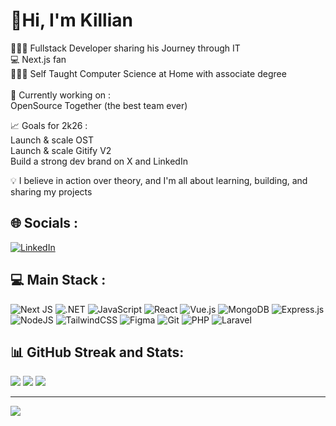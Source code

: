 <!-- Level 2: Bio and Detailled Features -->

# 💫Hi, I'm Killian
🧑🏽‍💻 Fullstack Developer sharing his Journey through IT <br/>
💻 Next.js fan <br/>
🧑🏽‍🎓 Self Taught Computer Science at Home with associate degree <br/> <br/>
📌 Currently working on : <br/>
  OpenSource Together (the best team ever) <br/>

📈 Goals for 2k26 : <br/>
  Launch & scale OST <br/>
  Launch & scale Gitify V2 <br/>
  Build a strong dev brand on X and LinkedIn<br/>

💡 I believe in action over theory, and I'm all about learning, building, and sharing my projects

## 🌐 Socials :
[![LinkedIn](https://img.shields.io/badge/LinkedIn-%230077B5.svg?logo=linkedin&logoColor=white)](https://www.linkedin.com/in/killian-marty-557b78334/) 

## 💻 Main Stack :
![Next JS](https://img.shields.io/badge/Next-black?style=for-the-badge&logo=next.js&logoColor=white) ![.NET](https://img.shields.io/badge/.NET-5C2D91?style=for-the-badge&logo=.net&logoColor=white) ![JavaScript](https://img.shields.io/badge/javascript-%23323330.svg?style=for-the-badge&logo=javascript&logoColor=%23F7DF1E)  ![React](https://img.shields.io/badge/react-%2320232a.svg?style=for-the-badge&logo=react&logoColor=%2361DAFB) ![Vue.js](https://img.shields.io/badge/vue.js-%2335495e.svg?style=for-the-badge&logo=vuedotjs&logoColor=%234FC08D) ![MongoDB](https://img.shields.io/badge/MongoDB-%234ea94b.svg?style=for-the-badge&logo=mongodb&logoColor=white) ![Express.js](https://img.shields.io/badge/express.js-%23404d59.svg?style=for-the-badge&logo=express&logoColor=%2361DAFB) ![NodeJS](https://img.shields.io/badge/node.js-6DA55F?style=for-the-badge&logo=node.js&logoColor=white) ![TailwindCSS](https://img.shields.io/badge/tailwindcss-%2338B2AC.svg?style=for-the-badge&logo=tailwind-css&logoColor=white)   ![Figma](https://img.shields.io/badge/figma-%23F24E1E.svg?style=for-the-badge&logo=figma&logoColor=white) ![Git](https://img.shields.io/badge/git-%23F05033.svg?style=for-the-badge&logo=git&logoColor=white) ![PHP](https://img.shields.io/badge/php-%23777BB4.svg?style=for-the-badge&logo=php&logoColor=white) ![Laravel](https://img.shields.io/badge/laravel-%23FF2D20.svg?style=for-the-badge&logo=laravel&logoColor=white) 
## 📊 GitHub Streak and Stats:
![](https://github-readme-stats.vercel.app/api?username=69killian&theme=merko&hide_border=false&include_all_commits=false&count_private=false)
![](https://github-readme-stats.vercel.app/api/top-langs/?username=69killian&theme=merko&hide_border=false&include_all_commits=false&count_private=false&layout=compact)
![](https://github-readme-streak-stats.herokuapp.com/?user=69killian&theme=merko&hide_border=false)<br/>


---
[![](https://visitcount.itsvg.in/api?id=69killian&icon=0&color=0)](https://visitcount.itsvg.in)

<!-- Proudly created with GPRM ( https://gprm.itsvg.in ) -->
